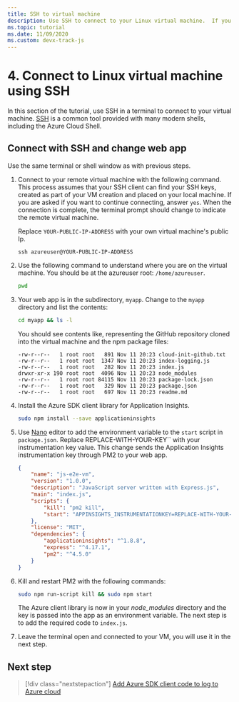```yaml
---
title: SSH to virtual machine
description: Use SSH to connect to your Linux virtual machine.  If you are using a modern Mac, Windows, or Linux operating system, the terminal-based client SSH should already be installed.
ms.topic: tutorial
ms.date: 11/09/2020
ms.custom: devx-track-js
---
```


# 4. Connect to Linux virtual machine using SSH

In this section of the tutorial, use SSH in a terminal to connect to your virtual machine. [SSH](https://www.ssh.com/ssh/) is a common tool provided with many modern shells, including the Azure Cloud Shell. 

## Connect with SSH and change web app

Use the same terminal or shell window as with previous steps. 

1. Connect to your remote virtual machine with the following command. This process assumes that your SSH client can find your SSH keys, created as part of your VM creation and placed on your local machine. If you are asked if you want to continue connecting, answer `yes`. When the connection is complete, the terminal prompt should change to indicate the remote virtual machine. 

    Replace `YOUR-PUBLIC-IP-ADDRESS` with your own virtual machine's public Ip. 

    ```console
    ssh azureuser@YOUR-PUBLIC-IP-ADDRESS
    ``` 

1. Use the following command to understand where you are on the virtual machine. You should be at the azureuser root: `/home/azureuser`. 

    ```bash
    pwd
    ```

1. Your web app is in the subdirectory, `myapp`. Change to the `myapp` directory and list the contents:

    ```bash
    cd myapp && ls -l
    ```

    You should see contents like, representing the GitHub repository cloned into the virtual machine and the npm package files:
    
    ```console
    -rw-r--r--   1 root root   891 Nov 11 20:23 cloud-init-github.txt
    -rw-r--r--   1 root root  1347 Nov 11 20:23 index-logging.js
    -rw-r--r--   1 root root   282 Nov 11 20:23 index.js
    drwxr-xr-x 190 root root  4096 Nov 11 20:23 node_modules
    -rw-r--r--   1 root root 84115 Nov 11 20:23 package-lock.json
    -rw-r--r--   1 root root   329 Nov 11 20:23 package.json
    -rw-r--r--   1 root root   697 Nov 11 20:23 readme.md
    ```

1. Install the Azure SDK client library for Application Insights.

    ```bash
    sudo npm install --save applicationinsights
    ```

1. Use [Nano](https://www.nano-editor.org/dist/latest/nano.html#Editor-Basics) editor to add the environment variable to the `start` script in `package.json`. Replace REPLACE-WITH-YOUR-KEY`` with your instrumentation key value. This change sends the Application Insights instrumentation key through PM2 to your web app. 

    ```json
    {
        "name": "js-e2e-vm",
        "version": "1.0.0",
        "description": "JavaScript server written with Express.js",
        "main": "index.js",
        "scripts": {
            "kill": "pm2 kill",
            "start": "APPINSIGHTS_INSTRUMENTATIONKEY=REPLACE-WITH-YOUR-KEY pm2 start index.js --watch --log /var/log/pm2.log"
        },
        "license": "MIT",
        "dependencies": {
            "applicationinsights": "^1.8.8",
            "express": "^4.17.1",
            "pm2": "^4.5.0"
        }
    }
    ```

1. Kill and restart PM2 with the following commands:

    ```bash
    sudo npm run-script kill && sudo npm start
    ```

    The Azure client library is now in your _node_modules_ directory and the key is passed into the app as an environment variable. The next step is to add the required code to `index.js`. 

1. Leave the terminal open and connected to your VM, you will use it in the next step.

## Next step

> [!div class="nextstepaction"]
> [Add Azure SDK client code to log to Azure cloud](azure-monitor-application-insights-nodejs-expressjs-code.md) 